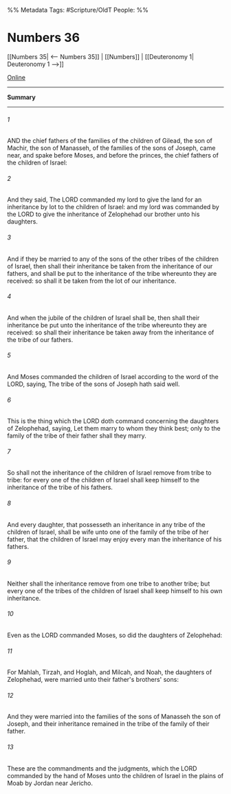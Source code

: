 

%% Metadata
Tags: #Scripture/OldT
People: 
%%
# Numbers 36
[[Numbers 35| <-- Numbers 35]] | [[Numbers]] | [[Deuteronomy 1| Deuteronomy 1 -->]]

[Online](https://churchofjesuschrist.org/study/scriptures/ot/num/36?lang=eng)

---
__Summary__



---

###### 1
AND the chief fathers of the families of the children of Gilead, the son of Machir, the son of Manasseh, of the families of the sons of Joseph, came near, and spake before Moses, and before the princes, the chief fathers of the children of Israel:
###### 2
And they said, The LORD commanded my lord to give the land for an inheritance by lot to the children of Israel: and my lord was commanded by the LORD to give the inheritance of Zelophehad our brother unto his daughters.
###### 3
And if they be married to any of the sons of the other tribes of the children of Israel, then shall their inheritance be taken from the inheritance of our fathers, and shall be put to the inheritance of the tribe whereunto they are received: so shall it be taken from the lot of our inheritance.
###### 4
And when the jubile of the children of Israel shall be, then shall their inheritance be put unto the inheritance of the tribe whereunto they are received: so shall their inheritance be taken away from the inheritance of the tribe of our fathers.
###### 5
And Moses commanded the children of Israel according to the word of the LORD, saying, The tribe of the sons of Joseph hath said well.
###### 6
This is the thing which the LORD doth command concerning the daughters of Zelophehad, saying, Let them marry to whom they think best; only to the family of the tribe of their father shall they marry.
###### 7
So shall not the inheritance of the children of Israel remove from tribe to tribe: for every one of the children of Israel shall keep himself to the inheritance of the tribe of his fathers.
###### 8
And every daughter, that possesseth an inheritance in any tribe of the children of Israel, shall be wife unto one of the family of the tribe of her father, that the children of Israel may enjoy every man the inheritance of his fathers.
###### 9
Neither shall the inheritance remove from one tribe to another tribe; but every one of the tribes of the children of Israel shall keep himself to his own inheritance.
###### 10
Even as the LORD commanded Moses, so did the daughters of Zelophehad:
###### 11
For Mahlah, Tirzah, and Hoglah, and Milcah, and Noah, the daughters of Zelophehad, were married unto their father's brothers' sons:
###### 12
And they were married into the families of the sons of Manasseh the son of Joseph, and their inheritance remained in the tribe of the family of their father.
###### 13
These are the commandments and the judgments, which the LORD commanded by the hand of Moses unto the children of Israel in the plains of Moab by Jordan near Jericho.



